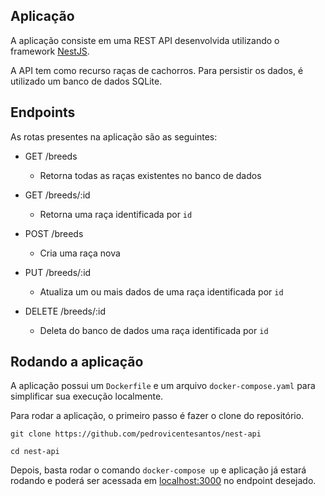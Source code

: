 ## Aplicação

A aplicação consiste em uma REST API desenvolvida utilizando o framework [NestJS](https://nestjs.com).

A API tem como recurso raças de cachorros. Para persistir os dados, é utilizado um banco de dados SQLite.

## Endpoints

As rotas presentes na aplicação são as seguintes:

- GET /breeds
    * Retorna todas as raças existentes no banco de dados

- GET /breeds/:id
    * Retorna uma raça identificada por `id`

- POST /breeds
    * Cria uma raça nova

- PUT /breeds/:id
    * Atualiza um ou mais dados de uma raça identificada por `id`

- DELETE /breeds/:id
    * Deleta do banco de dados uma raça identificada por `id` 

## Rodando a aplicação

A aplicação possui um `Dockerfile` e um arquivo `docker-compose.yaml` para simplificar sua execução localmente.

Para rodar a aplicação, o primeiro passo é fazer o clone do repositório.

```shell
git clone https://github.com/pedrovicentesantos/nest-api

cd nest-api
```

Depois, basta rodar o comando `docker-compose up` e aplicação já estará rodando e poderá ser acessada em [localhost:3000](http://localhost:3000) no endpoint desejado.